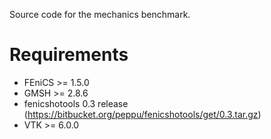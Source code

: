 Source code for the mechanics benchmark.

Requirements
============

- FEniCS >= 1.5.0
- GMSH >= 2.8.6
- fenicshotools 0.3 release (https://bitbucket.org/peppu/fenicshotools/get/0.3.tar.gz)
- VTK >= 6.0.0
